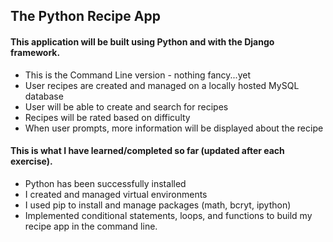 ## The Python Recipe App

#### This application will be built using Python and with the Django framework.

* This is the Command Line version - nothing fancy...yet
* User recipes are created and managed on a locally hosted MySQL database
* User will be able to create and search for recipes
* Recipes will be rated based on difficulty
* When user prompts, more information will be displayed about the recipe

#### This is what I have learned/completed so far (updated after each exercise).

* Python has been successfully installed
* I created and managed virtual environments
* I used pip to install and manage packages (math, bcryt, ipython)
* Implemented conditional statements, loops, and functions to build my recipe app in the command line.
